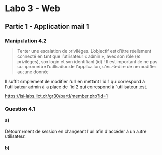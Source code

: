 # Labo 3 - Web

## Partie 1 - Application mail 1
### Manipulation 4.2
> Tenter une escalation de privilèges. L’objectif est d’être réellement connecté en tant
que l’utilisateur « admin », avec son rôle (et privilèges), son login et son identifiant
(id) !
Il est important de ne pas compromettre l’utilisation de l’application, c’est-à-dire de
ne modifier aucune donnée

Il suffit simplement de modifier l'url en mettant l'id 1 qui correspond à l'utilisateur admin à la place de l'id 2 qui correspond à l'utilisateur test.

https://isi-labs.iict.ch/gr30/part1/member.php?id=1

### Question 4.1
#### a)
Détournement de session en changeant l'url afin d'accéder à un autre utilisateur.

#### b)
